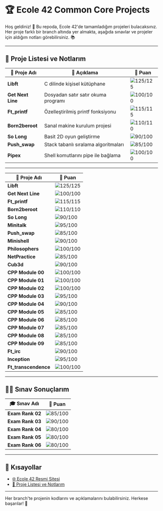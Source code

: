 # 🏆 **Ecole 42 Common Core Projects** 

Hoş geldiniz! 👋 Bu repoda, Ecole 42'de tamamladığım projeleri bulacaksınız. Her proje farklı bir branch altında yer almakta, aşağıda sınavlar ve projeler için aldığım notları görebilirsiniz. 📚

---

## 📂 **Proje Listesi ve Notlarım**

| 📝 **Proje Adı**             | 📖 **Açıklama**                            | 🌟 **Puan** |
| --------------------------- | ------------------------------------------ | ----------- |
| **Libft**                    | C dilinde kişisel kütüphane                 | ![125/125](https://img.shields.io/badge/-125%2F125-brightgreen) |
| **Get Next Line**            | Dosyadan satır satır okuma programı         | ![100/100](https://img.shields.io/badge/-100%2F100-brightgreen) |
| **Ft_printf**                | Özelleştirilmiş printf fonksiyonu           | ![115/115](https://img.shields.io/badge/-115%2F115-brightgreen) |
| **Born2beroot**              | Sanal makine kurulum projesi                | ![110/110](https://img.shields.io/badge/-110%2F110-brightgreen) |
| **So Long**                  | Basit 2D oyun geliştirme                    | ![90/100](https://img.shields.io/badge/-90%2F100-yellow) |
| **Push_swap**                | Stack tabanlı sıralama algoritmaları        | ![85/100](https://img.shields.io/badge/-85%2F100-yellow) |
| **Pipex**                    | Shell komutlarını pipe ile bağlama          | ![100/100](https://img.shields.io/badge/-100%2F100-brightgreen) |

---
| 📝 **Proje Adı**             | 🌟 **Puan** |
| --------------------------- | ----------- |
| **Libft**                    | ![125/125](https://img.shields.io/badge/-125%2F125-brightgreen) |
| **Get Next Line**            | ![100/100](https://img.shields.io/badge/-100%2F100-brightgreen) |
| **Ft_printf**                | ![115/115](https://img.shields.io/badge/-115%2F115-brightgreen) |
| **Born2beroot**              | ![110/110](https://img.shields.io/badge/-110%2F110-brightgreen) |
| **So Long**                  | ![90/100](https://img.shields.io/badge/-90%2F100-yellow) |
| **Minitalk**                 | ![95/100](https://img.shields.io/badge/-95%2F100-yellow) |
| **Push_swap**                | ![85/100](https://img.shields.io/badge/-85%2F100-yellow) |
| **Minishell**                | ![90/100](https://img.shields.io/badge/-90%2F100-yellow) |
| **Philosophers**             | ![100/100](https://img.shields.io/badge/-100%2F100-brightgreen) |
| **NetPractice**              | ![85/100](https://img.shields.io/badge/-85%2F100-yellow) |
| **Cub3d**                    | ![90/100](https://img.shields.io/badge/-90%2F100-yellow) |
| **CPP Module 00**            | ![100/100](https://img.shields.io/badge/-100%2F100-brightgreen) |
| **CPP Module 01**            | ![100/100](https://img.shields.io/badge/-100%2F100-brightgreen) |
| **CPP Module 02**            | ![100/100](https://img.shields.io/badge/-100%2F100-brightgreen) |
| **CPP Module 03**            | ![95/100](https://img.shields.io/badge/-95%2F100-yellow) |
| **CPP Module 04**            | ![90/100](https://img.shields.io/badge/-90%2F100-yellow) |
| **CPP Module 05**            | ![85/100](https://img.shields.io/badge/-85%2F100-yellow) |
| **CPP Module 06**            | ![85/100](https://img.shields.io/badge/-85%2F100-yellow) |
| **CPP Module 07**            | ![85/100](https://img.shields.io/badge/-85%2F100-yellow) |
| **CPP Module 08**            | ![85/100](https://img.shields.io/badge/-85%2F100-yellow) |
| **CPP Module 09**            | ![85/100](https://img.shields.io/badge/-85%2F100-yellow) |
| **Ft_irc**                   | ![90/100](https://img.shields.io/badge/-90%2F100-yellow) |
| **Inception**                | ![95/100](https://img.shields.io/badge/-95%2F100-yellow) |
| **Ft_transcendence**         | ![100/100](https://img.shields.io/badge/-100%2F100-brightgreen) |

---



## 🧑‍💻 **Sınav Sonuçlarım**

| 🎓 **Sınav Adı**             | 🌟 **Puan** |
| ---------------------------- | ----------- |
| **Exam Rank 02**             | ![85/100](https://img.shields.io/badge/-85%2F100-yellow) |
| **Exam Rank 03**             | ![90/100](https://img.shields.io/badge/-90%2F100-yellow) |
| **Exam Rank 04**             | ![80/100](https://img.shields.io/badge/-80%2F100-orange) |
| **Exam Rank 05**             | ![80/100](https://img.shields.io/badge/-80%2F100-orange) |
| **Exam Rank 06**             | ![80/100](https://img.shields.io/badge/-80%2F100-orange) |

---

## 🔗 **Kısayollar**

- [🌐 Ecole 42 Resmi Sitesi](https://42.fr/en/homepage/)
- [📑 Proje Listesi ve Notlarım](#-proje-listesi-ve-notlarım)

---

Her branch'te projenin kodlarını ve açıklamalarını bulabilirsiniz. Herkese başarılar! 🚀
